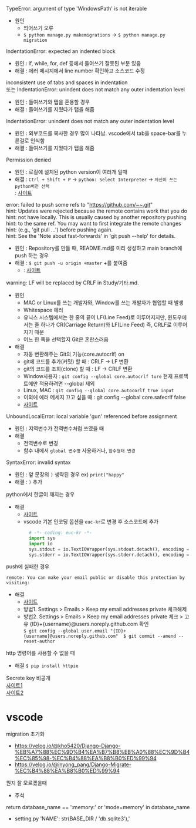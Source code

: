 TypeError: argument of type 'WindowsPath' is not iterable  
- 원인  
  - 띄어쓰기 오류  
  - `$ python manage.py makemigrations` -> `$ python manage.py migration`  

IndentationError: expected an indented block  
- 원인 : if, while, for, def 등에서 들여쓰기 잘못된 부분 있음  
- 해결 : 에러 메시지에서 line number 확인하고 소스코드 수정  

inconsistent use of tabs and spaces in indentation  
또는 IndentationError: unindent does not match any outer indentation level  
- 원인 : 들여쓰기와 탭을 혼용할 경우  
- 해결 : 들여쓰기를 지웠다가 탭을 해줌

IndentationError: unindent does not match any outer indentation level  
- 원인 : 외부코드를 복사한 경우 많이 나타남. vscode에서 tab을 space-bar를 누른걸로 인식함  
- 해결 : 들여쓰기를 지웠다가 탭을 해줌  

Permission denied  
- 원인 : 로컬에 설치된 python version이 여러개 일때
- 해결 : `Ctrl + Shift + P` → `python: Select Interpreter` → `자신이 쓰는 python버전 선택`   
        : [사이트](https://gentlesark.tistory.com/32)  
  
error: failed to push some refs to "https://github.com/~~.git"  
hint: Updates were rejected because the remote contains work that you do  
hint: not have locally. This is usually caused by another repository pushing  
hint: to the same ref. You may want to first integrate the remote changes  
hint: (e.g., 'git pull ...') before pushing again.  
hint: See the 'Note about fast-forwards' in 'git push --help' for details.  
- 원인 : Repository를 만들 때, README.md를 미리 생성하고 main branch에 push 하는 경우  
- 해결 : `$ git push -u origin +master` +를 붙여줌  
    - : [사이트](https://doozi316.github.io/errorlog/2019/09/30/error1/)  

warning: LF will be replaced by CRLF in Study/기타.md.  
- 원인
  - MAC or Linux를 쓰는 개발자와, Window를 쓰는 개발자가 협업할 때 발생
  - Whitespace 에러  
  - 유닉스 시스템에서는 한 줄의 끝이 LF(Line Feed)로 이루어지지만, 윈도우에서는 줄 하나가 CR(Carriage Return)와 LF(Line Feed) 즉, CRLF로 이루어지기 때문  
  - 어느 한 쪽을 선택할지 Git은 혼란스러움  
- 해결  
  - 자동 변환해주는 Git의 기능(core.autocrlf) on
  - git에 코드를 추가(커밋) 할 때 : CRLF → LF 변환  
  - git의 코드를 조회(clone) 할 때 : LF → CRLF 변환
  - Window사용자 : `git config --global core.autocrlf ture` 현재 프로젝트에만 적용하려면 --global 제외  
  - Linux, MAC : `git config --global core.autocorlf true input`  
  - 이외에 에러 메세지 끄고 싶을 때 : git config --global core.safecrlf false  
  - [사이트](https://blog.jaeyoon.io/2018/01/git-crlf.html)  

UnboundLocalError: local variable 'gun' referenced before assignment  
- 원인 : 지역변수가 전역변수처럼 쓰였을 때  
- 해결
  - 전역변수로 변경  
  - 함수 내에서 `global 변수명` 사용하거나, `함수형태 변경`  
  
SyntaxError: invalid syntax  
- 원인 : 앞 문장의 `)` 생략된 경우  ex) `print("happy"` 
- 해결 : `)` 추가  

python에서 한글이 깨지는 경우  
- 해결  
  - [사이트](steady-coding.tistory.com/262)  
  - vscode 기본 인코딩 옵션을 `euc-kr`로 변경 후 소스코드에 추가  
    ```python
      # -*- coding: euc-kr -*-
      import sys
      import io
      sys.stdout = io.TextIOWrapper(sys.stdout.detach(), encoding = 'utf-8')
      sys.stderr = io.TextIOWrapper(sys.stderr.detach(), encoding = 'utf-8')
    ```  
push에 실패한 경우  
  ``` remote: error: GH007: Your push would publish a private email address.
  remote: You can make your email public or disable this protection by visiting:
  ```  
- 해결  
  - [사이트]()  
  - 방법1. Settings > Emails > Keep my email addresses private 체크해제
  - 방법2. Settings > Emails > Keep my email addresses private 체크 > 고유 {ID}+{username}@users.noreply.github.com 확인  
          ```
          $ git config --global user.email "{ID}+{username}@users.noreply.github.com" 
          $ git commit --amend --reset-author
          ```  

http 명령어를 사용할 수 없을 때  
- 해결 `$ pip install httpie`  

Secrete key 비공개  
[사이트1](https://integer-ji.tistory.com/180)  
[사이트2](https://wave1994.tistory.com/64)  

# vscode  
migration 초기화  
- https://velog.io/@kho5420/Django-Django-%EB%A7%88%EC%9D%B4%EA%B7%B8%EB%A0%88%EC%9D%B4%EC%85%98-%EC%B4%88%EA%B8%B0%ED%99%94  
- https://velog.io/@inyong_pang/Django-Migrate-%EC%B4%88%EA%B8%B0%ED%99%94

뭔지 잘 모르겠을때  
- 주석 

return database_name == ':memory:' or 'mode=memory' in database_name  
- setting.py 'NAME': str(BASE_DIR / 'db.sqlite3'),'  
